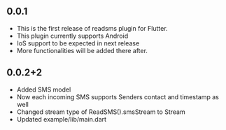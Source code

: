 ## 0.0.1

* This is the first release of readsms plugin for Flutter.
* This plugin currently supports Android
* IoS support to be expected in next release
* More functionalities will be added there after.

## 0.0.2+2

* Added SMS model
* Now each incoming SMS supports Senders contact and timestamp as well
* Changed stream type of ReadSMS().smsStream to Stream<SMS>
* Updated example/lib/main.dart
